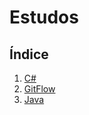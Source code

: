 # Estudos

## Índice

1. [C#](https://github.com/abnersolivera/estudo/tree/main/CSharp)
2. [GitFlow](https://github.com/abnersolivera/estudo/tree/main/Fluxo%20de%20Desenvolvimento%20com%20GitFlow)
3. [Java](https://github.com/abnersolivera/estudo/tree/main/Java)
